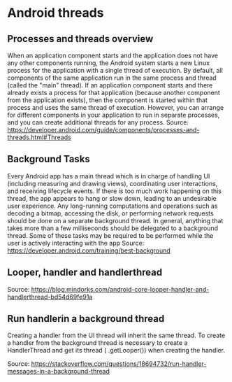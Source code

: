 # Android threads


## Processes and threads overview
When an application component starts and the application does not have any other components running, the Android system starts a new Linux process for the application with a single thread of execution. By default, all components of the same application run in the same process and thread (called the "main" thread). If an application component starts and there already exists a process for that application (because another component from the application exists), then the component is started within that process and uses the same thread of execution. However, you can arrange for different components in your application to run in separate processes, and you can create additional threads for any process.
Source: https://developer.android.com/guide/components/processes-and-threads.html#Threads

## Background Tasks
Every Android app has a main thread which is in charge of handling UI (including measuring and drawing views), coordinating user interactions, and receiving lifecycle events. If there is too much work happening on this thread, the app appears to hang or slow down, leading to an undesirable user experience. Any long-running computations and operations such as decoding a bitmap, accessing the disk, or performing network requests should be done on a separate background thread. In general, anything that takes more than a few milliseconds should be delegated to a background thread. Some of these tasks may be required to be performed while the user is actively interacting with the app
Source: https://developer.android.com/training/best-background

## Looper, handler and handlerthread
Source: https://blog.mindorks.com/android-core-looper-handler-and-handlerthread-bd54d69fe91a

## Run handlerin a background thread 

Creating a handler from the UI thread will inherit the same thread. To create a handler from the background thread is necessary to create a HandlerThread and get its thread ( .getLooper()) when creating the handler.

Source: https://stackoverflow.com/questions/18694732/run-handler-messages-in-a-background-thread